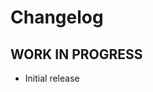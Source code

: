 <!--
	Placeholder for next versions:
	## __WORK IN PROGRESS__
-->

# Changelog
## __WORK IN PROGRESS__
* Initial release

